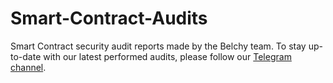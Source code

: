 # Smart-Contract-Audits
Smart Contract security audit reports made by the Belchy team.
To stay up-to-date with our latest performed audits, please follow our [Telegram channel](https://t.me/belchy_audits).
